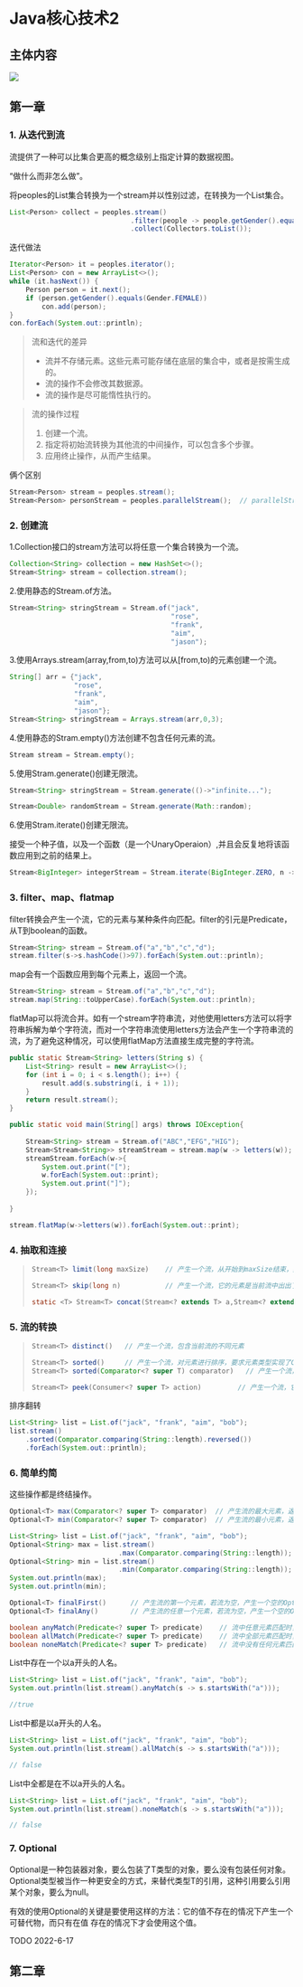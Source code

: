 # Java核心技术2

## 主体内容

![](..\java\img\目录结构2.png)

## 第一章

### 1. 从迭代到流

流提供了一种可以比集合更高的概念级别上指定计算的数据视图。

“做什么而非怎么做”。

将peoples的List集合转换为一个stream并以性别过滤，在转换为一个List集合。

```java
List<Person> collect = peoples.stream()
    						  .filter(people -> people.getGender().equals(Gender.FEMALE))
                              .collect(Collectors.toList());
```

迭代做法

```java
Iterator<Person> it = peoples.iterator();
List<Person> con = new ArrayList<>();
while (it.hasNext()) {
    Person person = it.next();
    if (person.getGender().equals(Gender.FEMALE))
        con.add(person);
}
con.forEach(System.out::println);
```

> 流和迭代的差异
>
> * 流并不存储元素。这些元素可能存储在底层的集合中，或者是按需生成的。
> * 流的操作不会修改其数据源。
> * 流的操作是尽可能惰性执行的。

> 流的操作过程
>
> 1. 创建一个流。
> 2. 指定将初始流转换为其他流的中间操作，可以包含多个步骤。
> 3. 应用终止操作，从而产生结果。

俩个区别

```java
Stream<Person> stream = peoples.stream();
Stream<Person> personStream = peoples.parallelStream();  // parallelStream可以让流库以并行的方式执行过滤和计算
```

### 2. 创建流

1.Collection接口的stream方法可以将任意一个集合转换为一个流。

```java
Collection<String> collection = new HashSet<>();
Stream<String> stream = collection.stream();
```

2.使用静态的Stream.of方法。

```java
Stream<String> stringStream = Stream.of("jack",
                                        "rose",
                                        "frank",
                                        "aim",
                                        "jason");
```

3.使用Arrays.stream(array,from,to)方法可以从[from,to)的元素创建一个流。

```java
String[] arr = {"jack",
                "rose",
                "frank",
                "aim",
                "jason"};
Stream<String> stringStream = Arrays.stream(arr,0,3);
```

4.使用静态的Stram.empty()方法创建不包含任何元素的流。

```java
Stream stream = Stream.empty();
```

5.使用Stram.generate()创建无限流。

```java
Stream<String> stringStream = Stream.generate(()->"infinite...");
```

```java
Stream<Double> randomStream = Stream.generate(Math::random);
```

6.使用Stram.iterate()创建无限流。

接受一个种子值，以及一个函数（是一个UnaryOperaion<T>）,并且会反复地将该函数应用到之前的结果上。

```java
Stream<BigInteger> integerStream = Stream.iterate(BigInteger.ZERO, n -> n.add(BigInteger.TEN));
```

### 3. filter、map、flatmap

filter转换会产生一个流，它的元素与某种条件向匹配。filter的引元是Predicate<T>，从T到boolean的函数。

```java
Stream<String> stream = Stream.of("a","b","c","d");
stream.filter(s->s.hashCode()>97).forEach(System.out::println);
```

map会有一个函数应用到每个元素上，返回一个流。

```java
Stream<String> stream = Stream.of("a","b","c","d");
stream.map(String::toUpperCase).forEach(System.out::println);
```

flatMap可以将流合并。如有一个stream字符串流，对他使用letters方法可以将字符串拆解为单个字符流，而对一个字符串流使用letters方法会产生一个字符串流的流，为了避免这种情况，可以使用flatMap方法直接生成完整的字符流。

```java
public static Stream<String> letters(String s) {
    List<String> result = new ArrayList<>();
    for (int i = 0; i < s.length(); i++) {
        result.add(s.substring(i, i + 1));
    }
    return result.stream();
}

public static void main(String[] args) throws IOException{
    
    Stream<String> stream = Stream.of("ABC","EFG","HIG");
    Stream<Stream<String>> streamStream = stream.map(w -> letters(w));
    streamStream.forEach(w->{
        System.out.print("[");
        w.forEach(System.out::print);
        System.out.print("]");
    });
    
}
```

```java
stream.flatMap(w->letters(w)).forEach(System.out::print);
```

### 4. 抽取和连接

>```java
>Stream<T> limit(long maxSize)    // 产生一个流，从开始到maxSize结束，如果maxSize大于流内元素的长度，则返回全部元素组成的流
>```
>
>```java
>Stream<T> skip(long n)           // 产生一个流，它的元素是当前流中出出了前n个元素之外的所有元素
>```
>
>```java
>static <T> Stream<T> concat(Stream<? extends T> a,Stream<? extends T> b)  // 产生一个流，它的元素是a的元素后跟b的元素 
>```

### 5. 流的转换

>```java
>Stream<T> distinct()   // 产生一个流，包含当前流的不同元素
>```
>
>```java
>Stream<T> sorted()     // 产生一个流，对元素进行排序，要求元素类型实现了Comparable接口
>Stream<T> sorted(Comparator<? super T) comparator)   // 产生一个流，按比较器的方式排序
>```
>
>```java
>Stream<T> peek(Consumer<? super T> action)         // 产生一个流，它与当前流中的元素相同，在获取其中每个元素时，会将其传递给action
>```

排序翻转

```java
List<String> list = List.of("jack", "frank", "aim", "bob");
list.stream()
    .sorted(Comparator.comparing(String::length).reversed())
    .forEach(System.out::println);
```

### 6. 简单约简

这些操作都是终结操作。

```java
Optional<T> max(Comparator<? super T> comparator)  // 产生流的最大元素，返回Optional包装随想对象，若流为空，产生一个空的Optional对象
Optional<T> min(Comparator<? super T> comparator)  // 产生流的最小元素，返回Optional包装随想对象，若流为空，产生一个空的Optional对象
```

```java
List<String> list = List.of("jack", "frank", "aim", "bob");
Optional<String> max = list.stream()
   						   .max(Comparator.comparing(String::length));
Optional<String> min = list.stream()
 						   .min(Comparator.comparing(String::length));
System.out.println(max);
System.out.println(min);
```

```java
Optional<T> finalFirst()      // 产生流的第一个元素，若流为空，产生一个空的Optional对象
Optional<T> finalAny()        // 产生流的任意一个元素，若流为空，产生一个空的Optional对象
```

```java
boolean anyMatch(Predicate<? super T> predicate)    // 流中任意元素匹配时，返回true
boolean allMatch(Predicate<? super T> predicate)    // 流中全部元素匹配时，返回true
boolean noneMatch(Predicate<? super T> predicate)   // 流中没有任何元素匹配时，返回true
```

List中存在一个以a开头的人名。

```java
List<String> list = List.of("jack", "frank", "aim", "bob");
System.out.println(list.stream().anyMatch(s -> s.startsWith("a")));

//true
```

List中都是以a开头的人名。

```java
List<String> list = List.of("jack", "frank", "aim", "bob");
System.out.println(list.stream().allMatch(s -> s.startsWith("a")));

// false
```

List中全都是在不以a开头的人名。

```java
List<String> list = List.of("jack", "frank", "aim", "bob");
System.out.println(list.stream().noneMatch(s -> s.startsWith("a")));

// false
```

### 7. Optional

Optional是一种包装器对象，要么包装了T类型的对象，要么没有包装任何对象。Optional<T>类型被当作一种更安全的方式，来替代类型T的引用，这种引用要么引用某个对象，要么为null。

有效的使用Optional的关键是要使用这样的方法：它的值不存在的情况下产生一个可替代物，而只有在值 存在的情况下才会使用这个值。

TODO    2022-6-17

## 第二章



